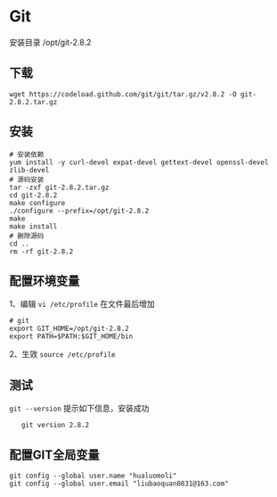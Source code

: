 # Git

安装目录 /opt/git-2.8.2

## 下载
`wget https://codeload.github.com/git/git/tar.gz/v2.8.2 -O git-2.8.2.tar.gz`

## 安装
```
# 安装依赖
yum install -y curl-devel expat-devel gettext-devel openssl-devel zlib-devel
# 源码安装
tar -zxf git-2.8.2.tar.gz
cd git-2.8.2
make configure
./configure --prefix=/opt/git-2.8.2
make
make install
# 删除源码
cd ..
rm -rf git-2.8.2
```

## 配置环境变量
1、编辑 `vi /etc/profile` 在文件最后增加 <br>
```
# git
export GIT_HOME=/opt/git-2.8.2
export PATH=$PATH:$GIT_HOME/bin
```
2、生效 `source /etc/profile`

## 测试
`git --version` 提示如下信息，安装成功

       git version 2.8.2




## 配置GIT全局变量
```
git config --global user.name "hualuomoli"
git config --global user.email "liubaoquan0831@163.com"
```
